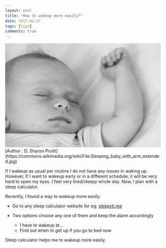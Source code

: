 ```yaml
---
layout: post
title: "How to wakeup more easily?"
date: 2017-02-27
tags: [tips]
comments: true
---
```


<img src="/images/sleeping.jpg?raw=true" style="width: 600px;"/>
[Author : D. Sharon Pruitt](https://commons.wikimedia.org/wiki/File:Sleeping_baby_with_arm_extended.jpg)

If I wakeup as usual per routine I do not have any issues in waking up. However, If I want to wakeup early or in a different schedule, it will be very hard to open my eyes. I feel very tired/sleepy whole day. Now, I plan with a sleep calculator.

Recently, I found a way to wakeup more easily.


* Go to any sleep calculator website for eg; [sleepyti.me](http://sleepyti.me/)

* Two options choose any one of them and keep the alarm accordingly
 
  - I have to wakeup at... 
  - Find out when to get up if you go to bed now

Sleep calculator helps me to wakeup more easily.











